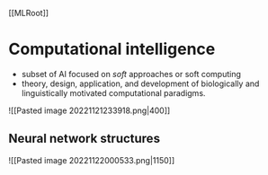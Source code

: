 [[MLRoot]]

# Computational intelligence

- subset of AI focused on *soft* approaches or soft computing 
- theory, design, application, and development of biologically and linguistically motivated computational paradigms.

![[Pasted image 20221121233918.png|400]]


## Neural network structures
![[Pasted image 20221122000533.png|1150]]